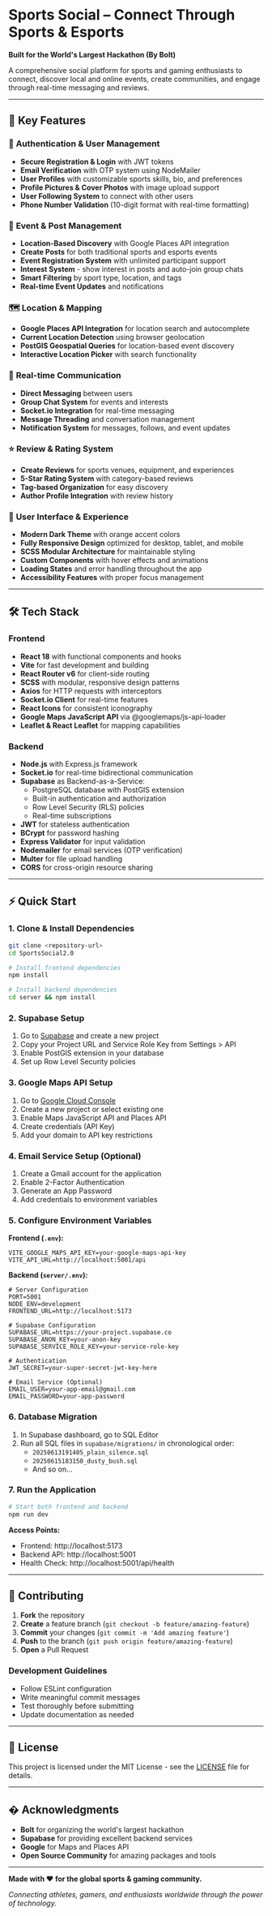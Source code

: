 # Sports Social – Connect Through Sports & Esports

**Built for the World's Largest Hackathon (By Bolt)**

A comprehensive social platform for sports and gaming enthusiasts to connect, discover local and online events, create communities, and engage through real-time messaging and reviews.

---

## 🚀 Key Features

### 🔐 **Authentication & User Management**
- **Secure Registration & Login** with JWT tokens
- **Email Verification** with OTP system using NodeMailer
- **User Profiles** with customizable sports skills, bio, and preferences
- **Profile Pictures & Cover Photos** with image upload support
- **User Following System** to connect with other users
- **Phone Number Validation** (10-digit format with real-time formatting)

### 🎯 **Event & Post Management**
- **Location-Based Discovery** with Google Places API integration
- **Create Posts** for both traditional sports and esports events
- **Event Registration System** with unlimited participant support
- **Interest System** - show interest in posts and auto-join group chats
- **Smart Filtering** by sport type, location, and tags
- **Real-time Event Updates** and notifications

### 🗺️ **Location & Mapping**
- **Google Places API Integration** for location search and autocomplete
- **Current Location Detection** using browser geolocation
- **PostGIS Geospatial Queries** for location-based event discovery
- **Interactive Location Picker** with search functionality

### 💬 **Real-time Communication**
- **Direct Messaging** between users
- **Group Chat System** for events and interests
- **Socket.io Integration** for real-time messaging
- **Message Threading** and conversation management
- **Notification System** for messages, follows, and event updates

### ⭐ **Review & Rating System**
- **Create Reviews** for sports venues, equipment, and experiences
- **5-Star Rating System** with category-based reviews
- **Tag-based Organization** for easy discovery
- **Author Profile Integration** with review history

### 🎨 **User Interface & Experience**
- **Modern Dark Theme** with orange accent colors
- **Fully Responsive Design** optimized for desktop, tablet, and mobile
- **SCSS Modular Architecture** for maintainable styling
- **Custom Components** with hover effects and animations
- **Loading States** and error handling throughout the app
- **Accessibility Features** with proper focus management

---

## 🛠️ Tech Stack

### Frontend
- **React 18** with functional components and hooks
- **Vite** for fast development and building
- **React Router v6** for client-side routing
- **SCSS** with modular, responsive design patterns
- **Axios** for HTTP requests with interceptors
- **Socket.io Client** for real-time features
- **React Icons** for consistent iconography
- **Google Maps JavaScript API** via @googlemaps/js-api-loader
- **Leaflet & React Leaflet** for mapping capabilities

### Backend
- **Node.js** with Express.js framework
- **Socket.io** for real-time bidirectional communication
- **Supabase** as Backend-as-a-Service:
  - PostgreSQL database with PostGIS extension
  - Built-in authentication and authorization
  - Row Level Security (RLS) policies
  - Real-time subscriptions
- **JWT** for stateless authentication
- **BCrypt** for password hashing
- **Express Validator** for input validation
- **Nodemailer** for email services (OTP verification)
- **Multer** for file upload handling
- **CORS** for cross-origin resource sharing

---

## ⚡ Quick Start

### 1. Clone & Install Dependencies
```bash
git clone <repository-url>
cd SportsSocial2.0

# Install frontend dependencies
npm install

# Install backend dependencies
cd server && npm install
```

### 2. Supabase Setup
1. Go to [Supabase](https://app.supabase.com) and create a new project
2. Copy your Project URL and Service Role Key from Settings > API
3. Enable PostGIS extension in your database
4. Set up Row Level Security policies

### 3. Google Maps API Setup
1. Go to [Google Cloud Console](https://console.cloud.google.com/)
2. Create a new project or select existing one
3. Enable Maps JavaScript API and Places API
4. Create credentials (API Key)
5. Add your domain to API key restrictions

### 4. Email Service Setup (Optional)
1. Create a Gmail account for the application
2. Enable 2-Factor Authentication
3. Generate an App Password
4. Add credentials to environment variables

### 5. Configure Environment Variables

**Frontend (`.env`):**
```env
VITE_GOOGLE_MAPS_API_KEY=your-google-maps-api-key
VITE_API_URL=http://localhost:5001/api
```

**Backend (`server/.env`):**
```env
# Server Configuration
PORT=5001
NODE_ENV=development
FRONTEND_URL=http://localhost:5173

# Supabase Configuration
SUPABASE_URL=https://your-project.supabase.co
SUPABASE_ANON_KEY=your-anon-key
SUPABASE_SERVICE_ROLE_KEY=your-service-role-key

# Authentication
JWT_SECRET=your-super-secret-jwt-key-here

# Email Service (Optional)
EMAIL_USER=your-app-email@gmail.com
EMAIL_PASSWORD=your-app-password
```

### 6. Database Migration
1. In Supabase dashboard, go to SQL Editor
2. Run all SQL files in `supabase/migrations/` in chronological order:
   - `20250613191405_plain_silence.sql`
   - `20250615183150_dusty_bush.sql`
   - And so on...

### 7. Run the Application
```bash
# Start both frontend and backend
npm run dev
```

**Access Points:**
- Frontend: http://localhost:5173
- Backend API: http://localhost:5001
- Health Check: http://localhost:5001/api/health

---

## 🤝 Contributing

1. **Fork** the repository
2. **Create** a feature branch (`git checkout -b feature/amazing-feature`)
3. **Commit** your changes (`git commit -m 'Add amazing feature'`)
4. **Push** to the branch (`git push origin feature/amazing-feature`)
5. **Open** a Pull Request

### Development Guidelines
- Follow ESLint configuration
- Write meaningful commit messages
- Test thoroughly before submitting
- Update documentation as needed

---

## 📄 License

This project is licensed under the MIT License - see the [LICENSE](LICENSE) file for details.

---

## � Acknowledgments

- **Bolt** for organizing the world's largest hackathon
- **Supabase** for providing excellent backend services
- **Google** for Maps and Places API
- **Open Source Community** for amazing packages and tools

---

**Made with ❤️ for the global sports & gaming community.**

*Connecting athletes, gamers, and enthusiasts worldwide through the power of technology.*
